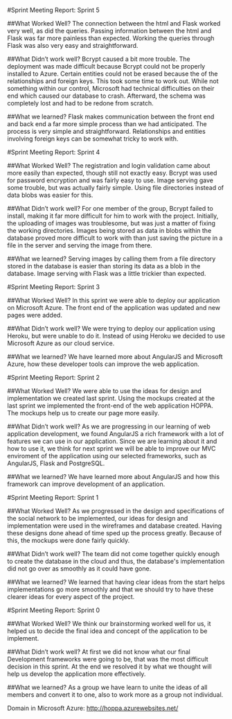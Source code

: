 #Sprint Meeting Report: Sprint 5

##What Worked Well? 
The connection between the html and Flask worked very well, as did the queries. Passing information between the html and Flask was far more painless than expected.
Working the queries through Flask was also very easy and straightforward.

##What Didn’t work well?
Bcrypt caused a bit more trouble. The deployment was made difficult because Bcrypt could not be properly installed to Azure.
Certain entities could not be erased because the of the relationships and foreign keys. This took some time to work out.
While not something within our control, Microsoft had technical difficulties on their end which caused our database to crash. Afterward, the schema was completely lost and had to be redone from scratch.

##What we learned?
Flask makes communication between the front end and back end a far more simple process than we had anticipated. The process is very simple and straightforward.
Relationships and entities involving foreign keys can be somewhat tricky to work with.


#Sprint Meeting Report: Sprint 4

##What Worked Well? 
The registration and login validation came about more easily than expected, though still not exactly easy.
Bcrypt was used for password encryption and was fairly easy to use.
Image serving gave some trouble, but was actually fairly simple. Using file directories instead of data blobs was easier for this.

##What Didn’t work well?
For one member of the group, Bcrypt failed to install, making it far more difficult for him to work with the project.
Initially, the uploading of images was troublesome, but was just a matter of fixing the working directories.
Images being stored as data in blobs within the database proved more difficult to work with than just saving the picture in a file in the server and serving the image from there.

##What we learned?
Serving images by calling them from a file directory stored in the database is easier than storing its data as a blob in the database. Image serving with Flask was a little trickier than expected.


#Sprint Meeting Report: Sprint 3

##What Worked Well? 
In this sprint we were able to deploy our application on Microsoft Azure. 
The front end of the application was updated and new pages were added.

##What Didn’t work well?
We were trying to deploy our application using Heroku, but were unable to do it. Instead of using Heroku we decided to use Microsoft Azure as our cloud service.

##What we learned?
We have learned more about AngularJS and Microsoft Azure, how these developer tools can improve the web application.


#Sprint Meeting Report: Sprint 2

##What Worked Well? 
We were able to use the ideas for design and implementation we created last sprint. Using the mockups created at the last sprint we implemented the front-end of the web application HOPPA. The mockups help us to create our page more easily.

##What Didn’t work well?
As we are progressing in our learning of web application development, we found AngularJS a rich framework with a lot of features we can use in our application. Since we are learning about it and how to use it, we think for next sprint we will be able to improve our MVC enviroment of the application using our selected frameworks, such as AngularJS, Flask and PostgreSQL.

##What we learned?
We have learned more about AngularJS and how this framework can improve development of an application.


#Sprint Meeting Report: Sprint 1

##What Worked Well? 
As we progressed in the design and specifications of the social network to be implemented, our ideas for design and implementation were used in the wireframes and database created. Having these designs done ahead of time sped up the process greatly. Because of this, the mockups were done fairly quickly.

##What Didn’t work well?
The team did not come together quickly enough to create the database in the cloud and thus, the database's implementation did not go over as smoothly as it could have gone.

##What we learned?
We learned that having clear ideas from the start helps implementations go more smoothly and that we should try to have these clearer ideas for every aspect of the project.


#Sprint Meeting Report: Sprint 0

##What Worked Well? 
We think our brainstorming worked well for us, it helped us to decide the final idea and concept of the application to be implement.

##What Didn’t work well?
At first we did not know what our final Development frameworks were going to be, that was the most difficult decision in this sprint. At the end we resolved it by what we thought will help us develop the application more effectively.

##What we learned?
As a group we have learn to unite the ideas of all members and convert it to one, also to work more as a group not individual.

Domain in Microsoft Azure: http://hoppa.azurewebsites.net/
